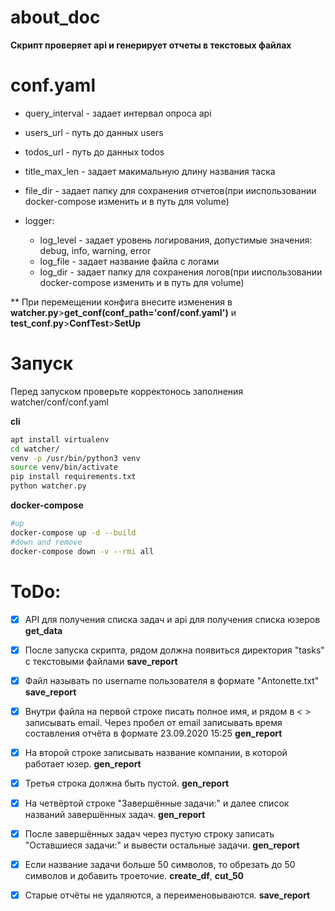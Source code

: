 # about_doc

__Скрипт проверяет api и генерирует отчеты в текстовых файлах__

# conf.yaml
- query_interval - задает интервал опроса api

- users_url - путь до данных users

- todos_url - путь до данных todos

- title_max_len - задает макимальную длину названия таска

- file_dir - задает папку для сохранения отчетов(при ииспользовании docker-compose изменить и в путь для volume)

- logger:
  -  log_level - задает уровень логирования, допустимые значения: debug, info, warning, error
  -  log_file - задает название файла с логами
  -  log_dir - задает папку для сохранения логов(при ииспользовании docker-compose изменить и в путь для volume)

** При перемещении конфига внесите изменения в __watcher.py__>__get_conf(conf_path='conf/conf.yaml')__  и __test_conf.py__>__ConfTest__>__SetUp__

# Запуск
Перед запуском проверьте корректонось заполнения watcher/conf/conf.yaml

__cli__

```bash
apt install virtualenv
cd watcher/
venv -p /usr/bin/python3 venv
source venv/bin/activate
pip install requirements.txt
python watcher.py
```


__docker-compose__

```bash
#up
docker-compose up -d --build
#down and remove
docker-compose down -v --rmi all
```
 

# ToDo:
 
- [x] API для получения списка задач и api для получения списка юзеров __get_data__
- [x] После запуска скрипта, рядом должна появиться директория "tasks" с текстовыми файлами __save_report__
- [x] Файл называть по username пользователя в формате "Antonette.txt" __save_report__
- [x] Внутри файла на первой строке писать полное имя, и рядом в < > записывать email. Через пробел от email записывать время составления отчёта в формате 23.09.2020 15:25 __gen_report__
- [x] На второй строке записывать название компании, в которой работает юзер. __gen_report__
- [x] Третья строка должна быть пустой. __gen_report__
- [x] На четвёртой строке "Завершённые задачи:" и далее список названий завершённых задач. __gen_report__
- [x] После завершённых задач через пустую строку записать "Оставшиеся задачи:" и вывести остальные задачи. __gen_report__
- [x] Если название задачи больше 50 символов, то обрезать до 50 символов и добавить троеточие. __create_df__, __cut_50__
- [x] Старые отчёты не удаляются, а переименовываются. __save_report__
 
